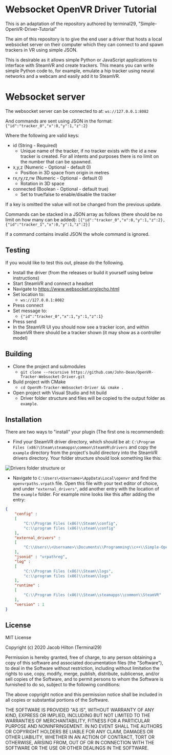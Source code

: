 # Websocket OpenVR Driver Tutorial

This is an adaptation of the repository authored by terminal29, "Simple-OpenVR-Driver-Tutorial"

The aim of this repository is to give the end user a driver that hosts a local websocket server on their computer which they can connect to and spawn trackers in VR using simple JSON.

This is desirable as it allows simple Python or JavaScript applications to interface with SteamVR and create trackers.
This means you can write simple Python code to, for example, emulate a hip tracker using neural networks and a webcam and easily add it to SteamVR.

# Websocket server
The websocket server can be connected to at:
`ws://127.0.0.1:8082`

And commands are sent using JSON in the format:
`{"id":"tracker_0","x":0,"y":1,"z":2}`

Where the following are valid keys:
- id (String - Required)
	- Unique name of the tracker, if no tracker exists with the id a new tracker is created. For all intents and purposes there is no limit on the number that can be spawned.
- x,y,z (Numeric - Optional - default 0)
	- Position in 3D space from origin in metres
- rx,ry,rz,rw (Numeric - Optional - default 0)
	- Rotation in 3D space 
- connected (Boolean - Optional - default true)
	- Set to true/false to enable/disable the tracker
	
If a key is omitted the value will not be changed from the previous update.

Commands can be stacked in a JSON array as follows (there should be no limit on how many can be added):
`[{"id":"tracker_0","x":0,"y":1,"z":2}, {"id":"tracker_1","x":0,"y":1,"z":2}]`

If a command contains invalid JSON the whole command is ignored.

## Testing

If you would like to test this out, please do the following.

- Install the driver (from the releases or build it yourself using below instructions)
- Start SteamVR and connect a headset
- Navigate to https://www.websocket.org/echo.html
- Set location to:
	- `ws://127.0.0.1:8082`
- Press connect
- Set message to:
	- `{"id":"tracker_0","x":1,"y":1,"z":1}`
- Press send
- In the SteamVR UI you should now see a tracker icon, and within SteamVR there should be a tracker shown (it may show as a controller model)

## Building
- Clone the project and submodules
	- `git clone --recursive https://github.com/John-Dean/OpenVR-Tracker-Websocket-Driver.git`
- Build project with CMake
	- `cd OpenVR-Tracker-Websocket-Driver && cmake .`
- Open project with Visual Studio and hit build
	- Driver folder structure and files will be copied to the output folder as `example`.
	
## Installation

There are two ways to "install" your plugin (The first one is recommended):

- Find your SteamVR driver directory, which should be at:
  `C:\Program Files (x86)\Steam\steamapps\common\SteamVR\drivers`
  and copy the `example` directory from the project's build directory into the SteamVR drivers directory. Your folder structure should look something like this:

![Drivers folder structure](https://i.imgur.com/hOsDk1H.png)
or

- Navigate to `C:\Users\<Username>\AppData\Local\openvr` and find the `openvrpaths.vrpath` file. Open this file with your text editor of choice, and under `"external_drivers"`, add another entry with the location of the `example` folder. For example mine looks like this after adding the entry:

```json
{
	"config" : 
	[
		"C:\\Program Files (x86)\\Steam\\config",
		"c:\\program files (x86)\\steam\\config"
	],
	"external_drivers" : 
	[
		"C:\\Users\\<Username>\\Documents\\Programming\\c++\\Simple-OpenVR-Driver-Tutorial\\build\\Debug\\example"
	],
	"jsonid" : "vrpathreg",
	"log" : 
	[
		"C:\\Program Files (x86)\\Steam\\logs",
		"c:\\program files (x86)\\steam\\logs"
	],
	"runtime" : 
	[
		"C:\\Program Files (x86)\\Steam\\steamapps\\common\\SteamVR"
	],
	"version" : 1
}
```

## License
MIT License

Copyright (c) 2020 Jacob Hilton (Terminal29)

Permission is hereby granted, free of charge, to any person obtaining a copy
of this software and associated documentation files (the "Software"), to deal
in the Software without restriction, including without limitation the rights
to use, copy, modify, merge, publish, distribute, sublicense, and/or sell
copies of the Software, and to permit persons to whom the Software is
furnished to do so, subject to the following conditions:

The above copyright notice and this permission notice shall be included in all
copies or substantial portions of the Software.

THE SOFTWARE IS PROVIDED "AS IS", WITHOUT WARRANTY OF ANY KIND, EXPRESS OR
IMPLIED, INCLUDING BUT NOT LIMITED TO THE WARRANTIES OF MERCHANTABILITY,
FITNESS FOR A PARTICULAR PURPOSE AND NONINFRINGEMENT. IN NO EVENT SHALL THE
AUTHORS OR COPYRIGHT HOLDERS BE LIABLE FOR ANY CLAIM, DAMAGES OR OTHER
LIABILITY, WHETHER IN AN ACTION OF CONTRACT, TORT OR OTHERWISE, ARISING FROM,
OUT OF OR IN CONNECTION WITH THE SOFTWARE OR THE USE OR OTHER DEALINGS IN THE
SOFTWARE.
